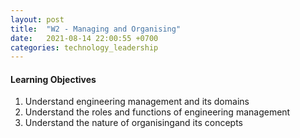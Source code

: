```yaml
---
layout: post
title:  "W2 - Managing and Organising"
date:   2021-08-14 22:00:55 +0700
categories: technology_leadership
---
```


#### Learning Objectives

1. Understand engineering management and its domains
2. Understand the roles and functions of engineering management
3. Understand the nature of organisingand its concepts